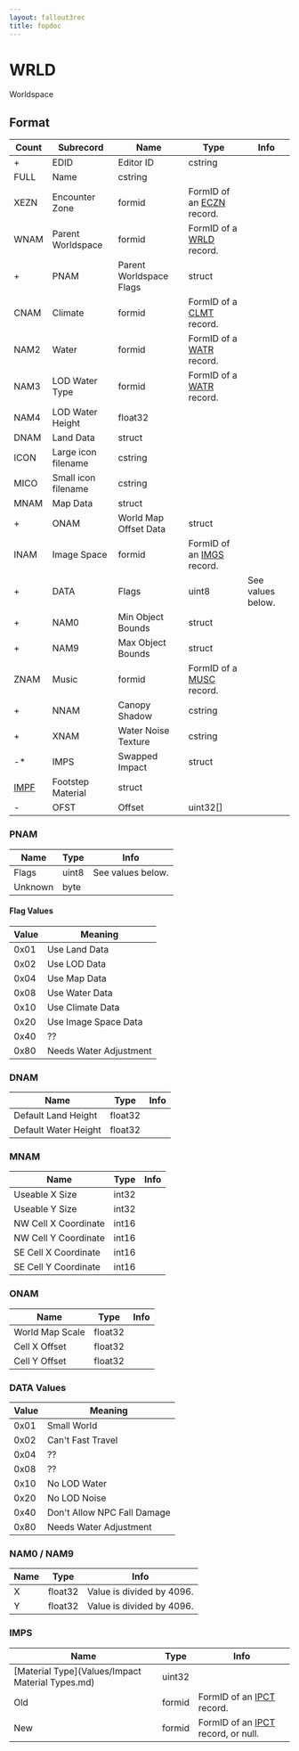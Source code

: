 ```yaml
---
layout: fallout3rec
title: fopdoc
---
```

WRLD
====

Worldspace

## Format

Count | Subrecord | Name | Type | Info
------|-------|------|------|-----
+ | EDID | Editor ID | cstring |
 | FULL | Name | cstring |
 | XEZN | Encounter Zone | formid | FormID of an [ECZN](ECZN.md) record.
 | WNAM | Parent Worldspace | formid | FormID of a [WRLD](WRLD.md) record.
+ | PNAM | Parent Worldspace Flags | struct |
 | CNAM | Climate | formid | FormID of a [CLMT](CLMT.md) record.
 | NAM2 | Water | formid | FormID of a [WATR](WATR.md) record.
 | NAM3 | LOD Water Type | formid | FormID of a [WATR](WATR.md) record.
 | NAM4 | LOD Water Height | float32 |
 | DNAM | Land Data | struct |
 | ICON | Large icon filename | cstring |
 | MICO | Small icon filename | cstring |
 | MNAM | Map Data | struct |
+ | ONAM | World Map Offset Data | struct |
 | INAM | Image Space | formid | FormID of an [IMGS](IMGS.md) record.
+ | DATA | Flags | uint8 | See values below.
+ | NAM0 | Min Object Bounds | struct |
+ | NAM9 | Max Object Bounds | struct |
 | ZNAM | Music | formid | FormID of a [MUSC](MUSC.md) record.
+ | NNAM | Canopy Shadow | cstring |
+ | XNAM | Water Noise Texture | cstring |
-* | IMPS | Swapped Impact | struct |
 | [IMPF](Subrecords/IMPF.md) | Footstep Material | struct |
- | OFST | Offset | uint32[] |

### PNAM

Name | Type | Info
-----|------|-----
Flags | uint8 | See values below.
Unknown | byte |

#### Flag Values

Value | Meaning
------|--------
0x01 | Use Land Data
0x02 | Use LOD Data
0x04 | Use Map Data
0x08 | Use Water Data
0x10 | Use Climate Data
0x20 | Use Image Space Data
0x40 | ??
0x80 | Needs Water Adjustment

### DNAM

Name | Type | Info
-----|------|-----
Default Land Height | float32 |
Default Water Height | float32 |

### MNAM

Name | Type | Info
-----|------|-----
Useable X Size | int32 |
Useable Y Size | int32 |
NW Cell X Coordinate | int16 |
NW Cell Y Coordinate | int16 |
SE Cell X Coordinate | int16 |
SE Cell Y Coordinate | int16 |

### ONAM

Name | Type | Info
-----|------|-----
World Map Scale | float32 |
Cell X Offset | float32 |
Cell Y Offset | float32 |

### DATA Values

Value | Meaning
------|--------
0x01 | Small World
0x02 | Can't Fast Travel
0x04 | ??
0x08 | ??
0x10 | No LOD Water
0x20 | No LOD Noise
0x40 | Don't Allow NPC Fall Damage
0x80 | Needs Water Adjustment

### NAM0 / NAM9

Name | Type | Info
-----|------|-----
X | float32 | Value is divided by 4096.
Y | float32 | Value is divided by 4096.

### IMPS

Name | Type | Info
-----|------|-----
[Material Type](Values/Impact Material Types.md) | uint32 |
Old | formid | FormID of an [IPCT](IPCT.md) record.
New | formid | FormID of an [IPCT](IPCT.md) record, or null.
